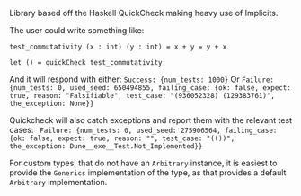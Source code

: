 Library based off the Haskell QuickCheck making heavy use of Implicits.

The user could write something like:


`test_commutativity (x : int) (y : int) = x + y = y + x`

`let () = quickCheck test_commutativity`

And it will respond with either:
  `Success: {num_tests: 1000}`
Or
  `Failure: {num_tests: 0, used_seed: 650494855, failing_case: {ok: false, expect: true, reason: "Falsifiable", test_case: "(936052328) (129383761)", the_exception: None}}`

Quickcheck will also catch exceptions and report them with the relevant test cases:
 ` Failure: {num_tests: 0, used_seed: 275906564, failing_case: {ok: false, expect: true, reason: "", test_case: "(())", the_exception: Dune__exe__Test.Not_Implemented}}`

For custom types, that do not have an `Arbitrary` instance, it is easiest to provide the `Generics` implementation of the type, as that provides a default `Arbitrary` implementation.
